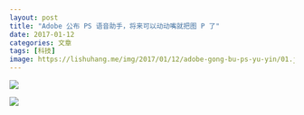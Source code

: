 ```yaml
---
layout: post
title: "Adobe 公布 PS 语音助手，将来可以动动嘴就把图 P 了"
date: 2017-01-12
categories: 文章
tags: [科技]
image: https://lishuhang.me/img/2017/01/12/adobe-gong-bu-ps-yu-yin/01.jpg
---
```


![](http://mmbiz.qpic.cn/mmbiz_jpg/AdRKyBVLoHLcRepleqRK36R1Tg7AojgZ9j424pXRg380bj7wsC02KPgo63vKKFM2RZJ7PpZtYT3LuTOEqB3kwg/0?wx_fmt=jpeg)

![](https://lishuhang.me/img/2017/01/12/adobe-gong-bu-ps-yu-yin/01.jpg)